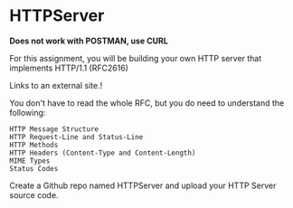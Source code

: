 # HTTPServer

**Does not work with POSTMAN, use CURL**

For this assignment, you will be building your own HTTP server that implements HTTP/1.1 (RFC2616)

Links to an external site.!

You don't have to read the whole RFC, but you do need to understand the following:

    HTTP Message Structure
    HTTP Request-Line and Status-Line
    HTTP Methods
    HTTP Headers (Content-Type and Content-Length)
    MIME Types
    Status Codes

Create a Github repo named HTTPServer and upload your HTTP Server source code.

